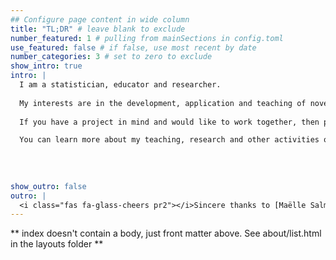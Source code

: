 ```yaml
---
## Configure page content in wide column
title: "TL;DR" # leave blank to exclude
number_featured: 1 # pulling from mainSections in config.toml
use_featured: false # if false, use most recent by date
number_categories: 3 # set to zero to exclude
show_intro: true
intro: |
  I am a statistician, educator and researcher. 
  
  My interests are in the development, application and teaching of novel statistical tools to solve challenging real-world problems. I particularly enjoy working on problems with strong ties to environmental and industrial application areas.
  
  If you have a project in mind and would like to work together, then please get in touch via my contact form.

  You can learn more about my teaching, research and other activities on the relevant pages of this website.
  
  
  
  
show_outro: false
outro: |
  <i class="fas fa-glass-cheers pr2"></i>Sincere thanks to [Maëlle Salmon](https://masalmon.eu/) for her help naming this Hugo theme!
---
```


** index doesn't contain a body, just front matter above.
See about/list.html in the layouts folder **

